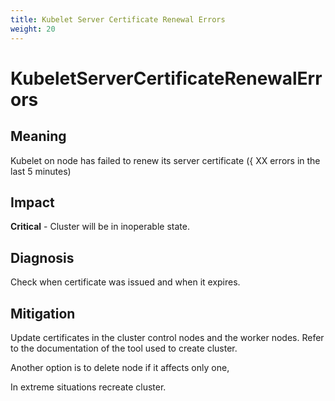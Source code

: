 ```yaml
---
title: Kubelet Server Certificate Renewal Errors
weight: 20
---
```


# KubeletServerCertificateRenewalErrors

## Meaning

Kubelet on node  has failed to renew its server certificate ({ XX errors in the last 5 minutes)

## Impact

**Critical** - Cluster will be in inoperable state.

## Diagnosis

Check when certificate was issued and when it expires.

## Mitigation

Update certificates in the cluster control nodes and the worker nodes.
Refer to the documentation of the tool used to create cluster.

Another option is to delete node if it affects only one,

In extreme situations recreate cluster.
